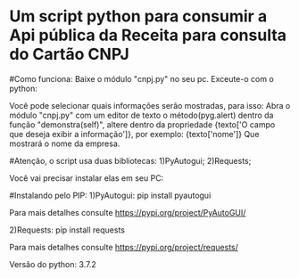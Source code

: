 ﻿# Um script python para consumir a Api pública da Receita para consulta do Cartão CNPJ

#Como funciona:
Baixe o módulo "cnpj.py" no seu pc.
Exceute-o com o python:

Você pode selecionar quais informações serão mostradas, para isso:
Abra o módulo "cnpj.py" com um editor de texto o método(pyg.alert)
dentro da função "demonstra(self)", altere dentro da propriedade
{texto['O campo que deseja exibir a informação']}, por exemplo:
{texto['nome']} Que mostrará o nome da empresa.

#Atenção, o script usa duas bibliotecas:
1)PyAutogui;
2)Requests;

Você vai precisar instalar elas em seu PC:

#Instalando pelo PIP:
1)PyAutogui:
pip install pyautogui

Para mais detalhes consulte https://pypi.org/project/PyAutoGUI/

2)Requests:
pip install requests

Para mais detalhes consulte https://pypi.org/project/requests/

Versão do python: 3.7.2

